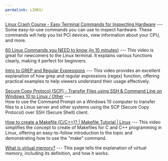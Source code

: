 ```yaml
---
permalink: LINKS/
---
```


[Linux Crash Course - Easy Terminal Commands for Inspecting Hardware](https://youtu.be/oGyJr-iUwt8?si=59V2boc0XfmlFekg) --- 
Some easy-to-use commands you can use to inspect hardware. 
These commands will help you list PCI devices, view information about your CPU, and more.

[60 Linux Commands you NEED to know (in 10 minutes)](https://www.youtube.com/watch?v=gd7BXuUQ91w) ---
This video is great for newcomers to the Linux terminal. It explains various functions clearly, making it perfect for beginners.

[Intro to GREP and Regular Expressions](https://www.youtube.com/watch?v=Cr9jjBbI2hk) ---
This video provides an excellent explanation of how grep and regular expressions (regex) function, offering practical examples to help viewers understand their usage effectively.

[Secure Copy Protocol (SCP) - Transfer Files using SSH & Command Line on Windows 10 to Linux / Other](https://www.youtube.com/watch?v=2u0I-U0D7Uk&t=279s) ---  
How to use the Command Prompt on a Windows 10 computer to transfer files to a Linux server and other systems using the SCP (Secure Copy Protocol) over SSH (Secure Shell) client.

[How to create a Makefile (C/C++)? | Makefile Tutorial | Linux](https://www.youtube.com/watch?v=O5mG8H36V44) --- 
This video simplifies the concept to create of Makefiles for C and C++ programming in Linux, offering an easy-to-follow introduction to the topic and demonstrating how to use the "make" command.

[What is virtual memory?](https://www.techtarget.com/searchstorage/definition/virtual-memory#:~:text=Virtual%20memory%20is%20a%20common,(RAM)%20to%20disk%20storage.) ---
This page tells the explanation of virtual memory, including its definition, and how it works.
